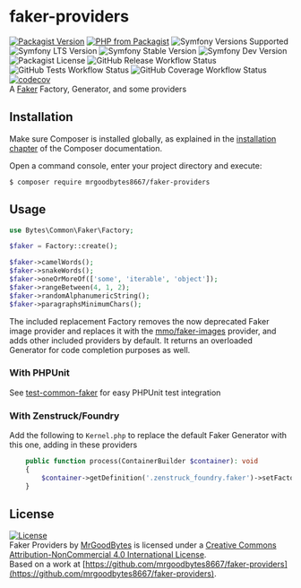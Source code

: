 # faker-providers
[![Packagist Version](https://img.shields.io/packagist/v/mrgoodbytes8667/faker-providers?logo=packagist&logoColor=FFF&style=flat)](https://packagist.org/packages/mrgoodbytes8667/faker-providers)
[![PHP from Packagist](https://img.shields.io/packagist/php-v/mrgoodbytes8667/faker-providers?logo=php&logoColor=FFF&style=flat)](https://packagist.org/packages/mrgoodbytes8667/faker-providers)
![Symfony Versions Supported](https://img.shields.io/endpoint?url=https%3A%2F%2Fshields.mrgoodbytes.dev%2Fshield%2Fsymfony%2F%255E5.2%2520%257C%2520%255E6.0%2520%257C%2520%255E7.0&logoColor=FFF&style=flat)
![Symfony LTS Version](https://img.shields.io/endpoint?url=https%3A%2F%2Fshields.mrgoodbytes.dev%2Fshield%2Flts%2F%255E5.2%2520%257C%2520%255E6.0%2520%257C%2520%255E7.0&logoColor=FFF&style=flat)
![Symfony Stable Version](https://img.shields.io/endpoint?url=https%3A%2F%2Fshields.mrgoodbytes.dev%2Fshield%2Fstable%2F%255E5.2%2520%257C%2520%255E6.0%2520%257C%2520%255E7.0&logoColor=FFF&style=flat)
![Symfony Dev Version](https://img.shields.io/endpoint?url=https%3A%2F%2Fshields.mrgoodbytes.dev%2Fshield%2Fdev%2F%255E5.2%2520%257C%2520%255E6.0%2520%257C%2520%255E7.0&logoColor=FFF&style=flat)
![Packagist License](https://img.shields.io/packagist/l/mrgoodbytes8667/faker-providers?logo=creative-commons&logoColor=FFF&style=flat)
![GitHub Release Workflow Status](https://img.shields.io/github/actions/workflow/status/mrgoodbytes8667/faker-providers/release.yml?label=stable%20build&logo=github&logoColor=FFF&style=flat)
![GitHub Tests Workflow Status](https://img.shields.io/github/actions/workflow/status/mrgoodbytes8667/faker-providers/run-tests.yml?logo=github&logoColor=FFF&style=flat)
![GitHub Coverage Workflow Status](https://img.shields.io/github/actions/workflow/status/mrgoodbytes8667/faker-providers/code-coverage.yml?label=coverage%20build&logo=github&logoColor=FFF&style=flat)
[![codecov](https://img.shields.io/codecov/c/github/mrgoodbytes8667/faker-providers/0.5?logo=codecov&logoColor=FFF&style=flat)](https://codecov.io/gh/mrgoodbytes8667/faker-providers)  
A [Faker](https://fakerphp.github.io/) Factory, Generator, and some providers

## Installation

Make sure Composer is installed globally, as explained in the
[installation chapter](https://getcomposer.org/doc/00-intro.md)
of the Composer documentation.

Open a command console, enter your project directory and execute:

```console
$ composer require mrgoodbytes8667/faker-providers
```

## Usage

```php
use Bytes\Common\Faker\Factory;

$faker = Factory::create();

$faker->camelWords();
$faker->snakeWords();
$faker->oneOrMoreOf(['some', 'iterable', 'object']);
$faker->rangeBetween(4, 1, 2);
$faker->randomAlphanumericString();
$faker->paragraphsMinimumChars();
```

The included replacement Factory removes the now deprecated Faker image provider and replaces it with the [mmo/faker-images](https://github.com/morawskim/faker-images) provider, and adds other included providers by default. It returns an overloaded Generator for code completion purposes as well.

### With PHPUnit
See [test-common-faker](https://github.com/mrgoodbytes8667/test-common-faker) for easy PHPUnit test integration

### With Zenstruck/Foundry
Add the following to `Kernel.php` to replace the default Faker Generator with this one, adding in these providers

```php
    public function process(ContainerBuilder $container): void
    {
        $container->getDefinition('.zenstruck_foundry.faker')->setFactory([\Bytes\Common\Faker\Factory::class, 'create']);
    }
```

## License
[![License](https://i.creativecommons.org/l/by-nc/4.0/88x31.png)]("http://creativecommons.org/licenses/by-nc/4.0/)  
Faker Providers by [MrGoodBytes](https://mrgoodbytes.dev) is licensed under a [Creative Commons Attribution-NonCommercial 4.0 International License](http://creativecommons.org/licenses/by-nc/4.0/).  
Based on a work at [https://github.com/mrgoodbytes8667/faker-providers](https://github.com/mrgoodbytes8667/faker-providers).